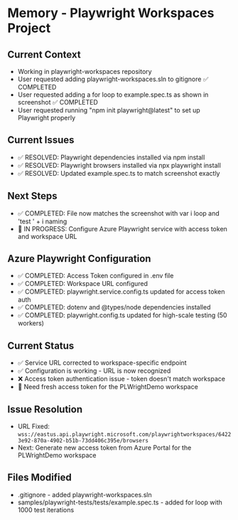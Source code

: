 # Memory - Playwright Workspaces Project

## Current Context
- Working in playwright-workspaces repository
- User requested adding playwright-workspaces.sln to gitignore ✅ COMPLETED
- User requested adding a for loop to example.spec.ts as shown in screenshot ✅ COMPLETED
- User requested running "npm init playwright@latest" to set up Playwright properly

## Current Issues
- ✅ RESOLVED: Playwright dependencies installed via npm install
- ✅ RESOLVED: Playwright browsers installed via npx playwright install
- ✅ RESOLVED: Updated example.spec.ts to match screenshot exactly

## Next Steps
- ✅ COMPLETED: File now matches the screenshot with var i loop and 'test ' + i naming
- 🔄 IN PROGRESS: Configure Azure Playwright service with access token and workspace URL

## Azure Playwright Configuration
- ✅ COMPLETED: Access Token configured in .env file
- ✅ COMPLETED: Workspace URL configured  
- ✅ COMPLETED: playwright.service.config.ts updated for access token auth
- ✅ COMPLETED: dotenv and @types/node dependencies installed
- ✅ COMPLETED: playwright.config.ts updated for high-scale testing (50 workers)

## Current Status
- ✅ Service URL corrected to workspace-specific endpoint
- ✅ Configuration is working - URL is now recognized
- ❌ Access token authentication issue - token doesn't match workspace
- 🔧 Need fresh access token for the PLWrightDemo workspace

## Issue Resolution
- URL Fixed: `wss://eastus.api.playwright.microsoft.com/playwrightworkspaces/64223e92-870a-4902-b51b-73dd406c395e/browsers`
- Next: Generate new access token from Azure Portal for the PLWrightDemo workspace

## Files Modified
- .gitignore - added playwright-workspaces.sln
- samples/playwright-tests/tests/example.spec.ts - added for loop with 1000 test iterations